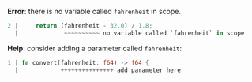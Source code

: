 **Error**: there is no variable called `fahrenheit` in scope.

```rust
2 |     return (fahrenheit - 32.0) / 1.8;
  |             ~~~~~~~~~~ no variable called `fahrenheit` in scope
```


**Help**: consider adding a parameter called `fahrenheit`:

```rust
1 | fn convert(fahrenheit: f64) -> f64 {
  |            +++++++++++++++ add parameter here
```

